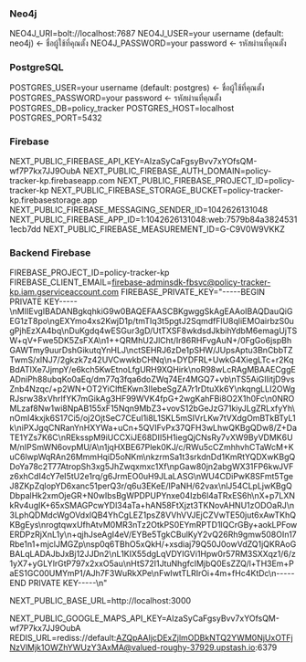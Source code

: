  ### Neo4j
  NEO4J_URI=bolt://localhost:7687
  NEO4J_USER=your username (default: neo4j)  ← ชื่อผู้ใช้ที่คุณตั้ง
  NEO4J_PASSWORD=your password ← รหัสผ่านที่คุณตั้ง
  
  ### PostgreSQL 
  POSTGRES_USER=your username (default: postgres)  ← ชื่อผู้ใช้ที่คุณตั้ง
  POSTGRES_PASSWORD=your password ← รหัสผ่านที่คุณตั้ง
  POSTGRES_DB=policy_tracker
  POSTGRES_HOST=localhost
  POSTGRES_PORT=5432
  
  
  ### Firebase
  NEXT_PUBLIC_FIREBASE_API_KEY=AIzaSyCaFgsyBvv7xYOfsQM-wf7P7kx7JJ9OubA
  NEXT_PUBLIC_FIREBASE_AUTH_DOMAIN=policy-tracker-kp.firebaseapp.com
  NEXT_PUBLIC_FIREBASE_PROJECT_ID=policy-tracker-kp
  NEXT_PUBLIC_FIREBASE_STORAGE_BUCKET=policy-tracker-kp.firebasestorage.app
  NEXT_PUBLIC_FIREBASE_MESSAGING_SENDER_ID=1042626131048
  NEXT_PUBLIC_FIREBASE_APP_ID=1:1042626131048:web:7579b84a38245311ecb7dd
  NEXT_PUBLIC_FIREBASE_MEASUREMENT_ID=G-C9V0W9VKKZ
  
  ### Backend Firebase
  FIREBASE_PROJECT_ID=policy-tracker-kp
  FIREBASE_CLIENT_EMAIL=firebase-adminsdk-fbsvc@policy-tracker-kp.iam.gserviceaccount.com
  FIREBASE_PRIVATE_KEY="-----BEGIN PRIVATE KEY-----\nMIIEvgIBADANBgkqhkiG9w0BAQEFAASCBKgwggSkAgEAAoIBAQDauQiGEG1zT8po\ngEXYmo4xs2KwjD1p/tmTIq3t5pgtJ2SqmdfFlU8qliEMOairbzS0ugPjhEzXA4bq\nDuKgdq4wESGur3gD/UtTXSF8wkdsdJkbihYdbM6emagUjTSW+qV+Fwe5DK5ZsFXA\n1++QRMhU2JlCht/Ir86RHFvgAuN+/0FgGo6jspBhGAWTmy9uurDshGikutqYnHLJ\nctSEHRJ6zDe1pSHW/JUpsAptu3BnCbbTZTwmS/xlNJ7/2gkzk7z42UVCwwkbCHNq\n+DYDFRL+UwkG4XiegLTc+r2KqBdATIXe7JjmpY/e6kch5KwEtnoLfgURH9XQHirk\noR98wLcRAgMBAAECggEADniPh88ubqKo0aEq/dm77q3fqa6doZWq74Er4MGQ7+vb\nTS5AiGIIitjD9vsZnb4Nzqc/+p2WN+OT2YiClftEKwn3IIebeSgZA7r1rDtuXk6Y\nkqngLLI2OWgRJsrw38xVhrIfYK7mGikAg3HF99WVK4fpG+2wgKahFBi8O2X1h0Fc\n0NROMLzaf8Nw1wi8NpAB155xF15Nqn9MbZ3+vovS12bGeJzG71kiyJLgZRLxfyYh\nOmI4kxjk6S17Ci5/oj2OjtSeC7CEuI1i8L1SKL5mSIVrLKw7tVXdgOmBTkBTyL1k\niPXJgqCNRanYnHXYWa+uCn+5QVIFvPx37QFH3wLhwQKBgQDw8/Z+DaTE1YZs7K6C\nREksspM9iUCCXiJE68DII5H1iegQjCNsRy7vXW9ByVDMK6UM/nIPSmWN6ovpMU/A\n1jqHXBE67Plek0KJ/c/RWu5cCZmhhvhCTaWcM+KuC6lwpWqRAn26MmmHqiD5oNKm\nkzrmSa1t3srkdnDd1KmRtYQDXwKBgQDoYa78c2T77AtropSh3xg5JhZwqxmxc1Xf\npGaw80jn2abgWX31FP6kwJVFz6xhCdI4cY7eI5tU2e1rq/g6JrmEO0uH9JLaLASG\nWU4CDiPwK8SFmt5TgeJ8ZKpZqlopYD6xanc51perQ3r/q6u3EKeE/IPaNH/62vax\nlJ54CLpLjwKBgQDbpalHk2xmOjeGR+N0wIbsBgWPDPUPYnxe04Izb6l4aTRxES6h\nX+p7LXNkRv4ugIK+65xSMAGPcwYDl34aTa+hAN58FtXjzt3TKNovAHNU1zODOaRJ\n3LphQDMdcWgOVdxlQB4YhCgLEZ1psZ8VVhVVJEjCZVwTE50jut6xAwTKhQKBgEys\nrogtqwxUfhAtvM0MR3nTz2OtkPS0EYmRPTD1lQCrGBy+aokLPFowERDPzRjXnL1y\n+qjhJseAgI4eV/EYBe5TgkCBulKyY2vQ26Rh9gmw508OIn17Rbe1n1+mjclJMGZp\nsp0q6TBhO5xQkH/+xsdiaj79Q50J0owVdZQ1jQKRAoGBALqLADAJbJxBj12JJDn2\nL1KIX55dgLqVDYlGVi1Hpw0r57RM3SXXqz1/6/z1yX7+yGLYlrGtP797x2xxO5au\nHtS72I1JtuNhgfcIMjbQ0EsZZQ/l+TH3Em+PaES1GC00UMYmP1/AJh7F3WuRkXPe\nFwIwtTLRIrOi+4m+fHc4KtDc\n-----END PRIVATE KEY-----\n"
  
  NEXT_PUBLIC_BASE_URL=http://localhost:3000
  
  NEXT_PUBLIC_GOOGLE_MAPS_API_KEY=AIzaSyCaFgsyBvv7xYOfsQM-wf7P7kx7JJ9OubA
  REDIS_URL=rediss://default:AZQpAAIjcDExZjlmODBkNTQ2YWM0NjUxOTFjNzVlMjk1OWZhYWUzY3AxMA@valued-roughy-37929.upstash.io:6379